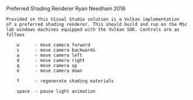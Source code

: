 Preferred Shading Renderer
Ryan Needham
2018

	Provided in this Visual Studio solution is a Vulkan implementation
	of a preferred shading renderer. This should build and run on the MSc
	lab windows machines equipped with the Vulkan SDK. Controls are as follows
	
		w      - move camera forward
		s      - move camera backwards
		a      - move camera left
		d      - move camera right
		q      - move camera up
		e      - move camera down
		
		f      - regenerate shading materials
	
		space  - pause light animation
